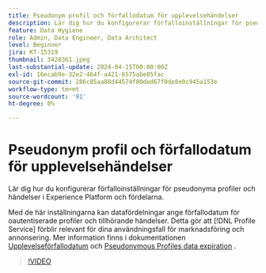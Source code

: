 ```yaml
---
title: Pseudonym profil och förfallodatum för upplevelsehändelser
description: Lär dig hur du konfigurerar förfalloinställningar för pseudonyma profiler och händelser i Experience Platform och fördelarna.
feature: Data Hygiene
role: Admin, Data Engineer, Data Architect
level: Beginner
jira: KT-15319
thumbnail: 3428361.jpeg
last-substantial-update: 2024-04-15T00:00:00Z
exl-id: 16ecab9e-32e2-464f-a421-6575abe05fac
source-git-commit: 286c85aa88d44574f00ded67f0de8e0c945a153e
workflow-type: tm+mt
source-wordcount: '91'
ht-degree: 0%

---
```


# Pseudonym profil och förfallodatum för upplevelsehändelser

Lär dig hur du konfigurerar förfalloinställningar för pseudonyma profiler och händelser i Experience Platform och fördelarna.

Med de här inställningarna kan datafördelningar ange förfallodatum för oautentiserade profiler och tillhörande händelser. Detta gör att [!DNL Profile Service] förblir relevant för dina användningsfall för marknadsföring och annonsering. Mer information finns i dokumentationen [Upplevelseförfallodatum](https://experienceleague.adobe.com/sv/docs/experience-platform/profile/event-expirations) och [Pseudonymous Profiles data expiration](https://experienceleague.adobe.com/sv/docs/experience-platform/profile/event-expirations) .


>[!VIDEO](https://video.tv.adobe.com/v/3428361?learn=on&enablevpops)
